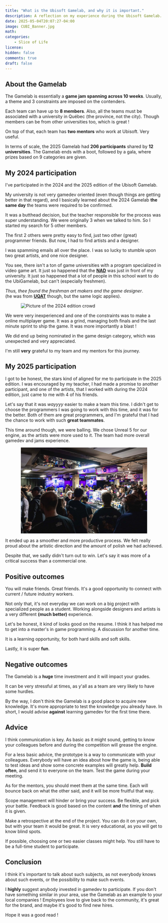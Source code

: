 ```yaml
---
title: "What is the Ubisoft Gamelab, and why it is important."
description: A reflection on my experience during the Ubisoft Gamelab.
date: 2025-05-04T20:07:27-04:00
image: CUBI_Banner.jpg
math:
categories:
    - Slice of Life
license:
hidden: false
comments: true
draft: false
---
```


## About the Gamelab

The Gamelab is essentially a **game jam spanning across 10 weeks**.
Usually, a theme and 3 constraints are imposed on the contenders.

Each team can have up to **8 members**. Also, all the teams must be associated
with a university in Québec (the province, not the city). Though members
can be from other universities too, which is great !

On top of that, each team has **two mentors** who work at Ubisoft. Very useful.

In terms of scale, the 2025 Gamelab had **206 participants** shared by **12
universities**. The Gamelab ends with a boot, followed by a gala, where
prizes based on 9 categories are given.

## My 2024 participation

I've participated in the 2024 and the 2025 edition of the Ubisoft Gamelab.

My university is not very gamedev oriented (even though things are getting
better in that regard), and I basically learned about the 2024 Gamelab
**the same day** the teams were required to be confirmed.

It was a butthead decision, but the teacher responsible for the
process was super understanding. We were originally 3 when we talked to him.
So I started my search for 5 other members.

The first 2 others were pretty easy to find, just two other (great)
programmer friends. But now, I had to find artists and a designer.

I was spamming emails all over the place. I was so lucky to stumble upon
two great artists, and one nice designer.

You see, there isn't a ton of game universities with a program
specialized in video game art. It just so happened that the [**NAD**](https://www.nad.ca/)
was just in front of my university. It just so happened that a lot
of people in this school want to do the UbiGamelab, but can't
(especially freshmen).

_Thus, thee found the freshman art makers and the game designer_.
<br>(he was from [**UQAT**](https://www.uqat.ca/etudes/creation-et-nouveaux-medias/baccalaureat-en-creation-de-jeux-video/) though, but the same logic applies).

<img src="foule_gamelab_2024.png" alt="Picture of the 2024 edition crowd" width="80%" style="display:block;margin-left:auto; margin-right:auto"/>

We were very inexperienced and one of the constraints was to make a
online multiplayer game. It was a grind, managing both finals and
the last minute sprint to ship the game. It was more importantly a blast !

We did end up being nominated in the game design category, which was
unexpected and very appreciated.

I'm still **very** grateful to my team and my mentors for this journey.

## My 2025 participation

I got to be honest, the stars kind of aligned for me to participate in
the 2025 edition. I was encouraged by my teacher, I had made a promise to
another participant, and one of the artists, that I
worked with during the 2024 edition, just came to me with 4 of his friends.

Let's say that it was _wayyyy_ easier to make a team this time.
I didn't get to choose the programmers I was going to work with this time,
and it was for the better. Both of them are great programmers, and I'm
grateful that I had the chance to work with such **great teammates**.

This time around though, we were balling. We chose Unreal 5 for our engine,
as the artists were more used to it. The team had more overall gamedev and
jams experience.

<img src="foule_gamelab_2025.jpg" alt="Picture of the 2025 edition crowd" width="80%" style="display:block;margin-left:auto; margin-right:auto"/>

It ended up as a smoother and more productive process. We felt really
proud about the artistic direction and the amount of polish we had achieved.

Despite that, we sadly didn't turn out to win. Let's say it was more of a
critical success than a commercial one.

## Positive outcomes

You will make friends. Great friends. It's a good opportunity to connect
with current / future industry workers.

Not only that, it's not everyday we can work on a big project
with specialized people as a student. Working alongside designers and
artists is a very different **(much better)** experience.

Let's be honest, it kind of looks good on the resume. I think it has
helped me to get into a master's in game programming. A discussion for
another time.

It is a learning opportunity, for both hard skills and soft skills.

Lastly, it is super **fun**.

## Negative outcomes

The Gamelab is a **huge** time investment and it will impact your grades.

It can be very stressful at times, as y'all as a team are very likely
to have some hurdles.

By the way, I don't think the Gamelab is a good place
to acquire new knowledge. It's more appropriate to test
the knowledge you already have. In short, I would advise **against**
learning gamedev for the first time there.

## Advice

I think communication is key. As basic as it might sound, getting to know
your colleagues before and during the competition will grease the engine.

For a less basic advice, the prototype is a way to communicate
with your colleagues. Everybody will have an idea about how the game
is, being able to test ideas and show some concrete examples will greatly
help. **Build often**, and send it to everyone on the team. Test the game
during your meeting.

As for the mentors, you should meet them at the same time. Each will bounce
back on what the other said, and it will be more fruitful that way.

Scope management will hinder or bring your success. Be flexible, and
pick your battle. Feedback is good based on the content **and** the timing
of when it is given.

Make a retrospective at the end of the project. You can do it on your own,
but with your team it would be great. It is very educational, as you will
get to know blind spots.

If possible, choosing one or two easier classes might help. You still
have to be a full-time student to participate.

## Conclusion

I think it's important to talk about such subjects, as not everybody knows
about such events, or the possibility to make such events.

I **highly** suggest anybody invested in gamedev to participate. If you
don't have something similar in your area, use the Gamelab as an example
to your local companies ! Employees love to give back to the community,
it's great for the brand, and maybe it's good to find new hires.

Hope it was a good read !
